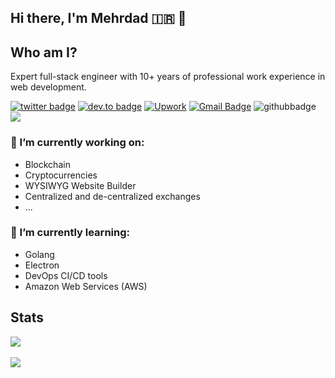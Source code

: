 ## Hi there, I'm Mehrdad 🇮🇷 👋

<!--
**dadwic/dadwic** is a ✨ _special_ ✨ repository because its `README.md` (this file) appears on your GitHub profile.

Here are some ideas to get you started:

- 🔭 I’m currently working on ...
- 🌱 I’m currently learning ...
- 👯 I’m looking to collaborate on ...
- 🤔 I’m looking for help with ...
- 💬 Ask me about ...
- 📫 How to reach me: ...
- 😄 Pronouns: ...
- ⚡ Fun fact: ...
-->

## Who am I?
Expert full-stack engineer with 10+ years of professional work experience in web development.

[![twitter badge](https://img.shields.io/badge/-@dadwic-%231FA1F1?style=flat&logo=twitter&logoColor=white)](https://twitter.com/dadwic)
[![dev.to badge](https://img.shields.io/badge/-dadwic-%230177B5?style=flat&logo=linkedin)](https://www.linkedin.com/in/dadwic)
[![Upwork](https://img.shields.io/badge/UpWork-6FDA44?style=flat&logo=Upwork&logoColor=white)](https://www.upwork.com/freelancers/dadwic)
[![Gmail Badge](https://img.shields.io/badge/-Gmail-c14438?style=flat-square&logo=Gmail&logoColor=white&link=mailto:dadwic0@gmail.com)](mailto:dadwic0@gmail.com)
![githubbadge](https://img.shields.io/github/followers/dadwic?style=social)
![](https://komarev.com/ghpvc/?username=dadwic&color=brightgreen&style=flat)

### 🔭 I’m currently working on:
- Blockchain
- Cryptocurrencies
- WYSIWYG Website Builder
- Centralized and de-centralized exchanges
- ...

### 🌱 I’m currently learning:
- Golang
- Electron
- DevOps CI/CD tools
- Amazon Web Services (AWS)

## Stats
<p>
  <img align="center" src="https://github-readme-stats.vercel.app/api?username=dadwic&count_private=true&show_icons=true&theme=dracula"/>
  <br/><br/>
  <img align="center" src="https://github-readme-stats.vercel.app/api/top-langs/?username=dadwic&layout=compact&theme=dracula"/>
</p>
